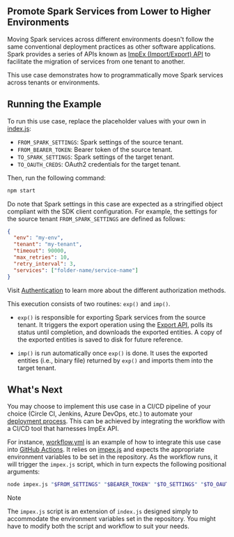 ## Promote Spark Services from Lower to Higher Environments

Moving Spark services across different environments doesn't follow the same conventional
deployment practices as other software applications. Spark provides a series of APIs
known as [ImpEx (Import/Export) API][impex-apis] to facilitate the migration of services
from one tenant to another.

This use case demonstrates how to programmatically move Spark services across tenants
or environments.

## Running the Example

To run this use case, replace the placeholder values with your own in [index.js](index.js):

- `FROM_SPARK_SETTINGS`: Spark settings of the source tenant.
- `FROM_BEARER_TOKEN`: Bearer token of the source tenant.
- `TO_SPARK_SETTINGS`: Spark settings of the target tenant.
- `TO_OAUTH_CREDS`: OAuth2 credentials for the target tenant.

Then, run the following command:

```bash
npm start
```

Do note that Spark settings in this case are expected as a stringified object compliant
with the SDK client configuration. For example, the settings for the source tenant
`FROM_SPARK_SETTINGS` are defined as follows:

```json
{
  "env": "my-env",
  "tenant": "my-tenant",
  "timeout": 90000,
  "max_retries": 10,
  "retry_interval": 3,
  "services": ["folder-name/service-name"]
}
```

Visit [Authentication](../../../docs/authentication.md) to learn more about the
different authorization methods.

This execution consists of two routines: `exp()` and `imp()`.

- `exp()` is responsible for exporting Spark services from the source
  tenant. It triggers the export operation using the [Export API][export-api],
  polls its status until completion, and downloads the exported entities.
  A copy of the exported entities is saved to disk for future reference.

- `imp()` is run automatically once `exp()` is done. It uses the exported entities
  (i.e., binary file) returned by `exp()` and imports them into the target tenant.

## What's Next

You may choose to implement this use case in a CI/CD pipeline of your choice (Circle CI,
Jenkins, Azure DevOps, etc.) to automate your [deployment process][deploy-request]. This can be achieved
by integrating the workflow with a CI/CD tool that harnesses ImpEx API.

For instance, [workflow.yml](workflow.yml) is an example of how to integrate
this use case into [GitHub Actions][gha-intro]. It relies on [impex.js](impex.js)
and expects the appropriate environment variables to be set in the repository.
As the workflow runs, it will trigger the `impex.js` script, which in turn expects the
following positional arguments:

```bash
node impex.js "$FROM_SETTINGS" "$BEARER_TOKEN" "$TO_SETTINGS" "$TO_OAUTH"
```

> [!NOTE]
> The `impex.js` script is an extension of `index.js` designed simply to accommodate
> the environment variables set in the repository.
> You might have to modify both the script and workflow to suit your needs.

<!-- References -->

[impex-apis]: https://docs.coherent.global/api-details/impex-apis
[export-api]: https://docs.coherent.global/spark-apis/impex-apis/export
[gha-intro]: https://docs.github.com/en/actions/about-github-actions/understanding-github-actions
[deploy-request]: https://docs.coherent.global/ci-cd/deployment-request
